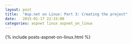 ```yaml
---
layout: post
title:  "Asp.net on Linux: Part 3: Creating the project"
date:   2015-01-17 22:33:00
categories: aspnet linux aspnet_on_linux
---
```

{% include posts-aspnet-on-linux.html %}